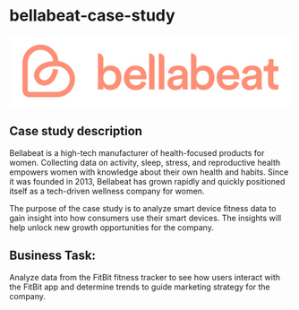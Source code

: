 # bellabeat-case-study

![bellabeat logo](./logo-01.png)

## Case study description

Bellabeat is a high-tech manufacturer of health-focused products for women. Collecting data on activity, sleep, stress, and reproductive health empowers women with knowledge about their own health and habits. Since it was founded in 2013, Bellabeat has grown rapidly and quickly positioned itself as a tech-driven wellness company for women.

The purpose of the case study is to analyze smart device fitness data to gain insight into how consumers use their smart devices. The insights will help unlock new growth opportunities for the company.
 
## Business Task:
Analyze data from the FitBit fitness tracker to see how users interact with the FitBit app and determine trends to guide marketing strategy for the company. 
